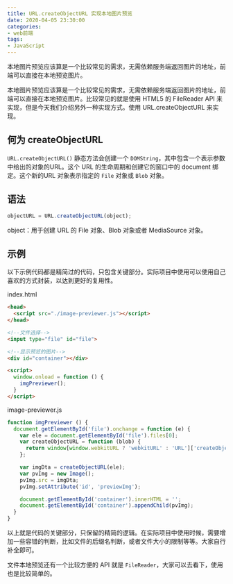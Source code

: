 ```yaml
---
title: URL.createObjectURL 实现本地图片预览
date: 2020-04-05 23:30:00
categories:
- web前端
tags:
- JavaScript
---
```


本地图片预览应该算是一个比较常见的需求，无需依赖服务端返回图片的地址，前端可以直接在本地预览图片。
 <!-- more -->

本地图片预览应该算是一个比较常见的需求，无需依赖服务端返回图片的地址，前端可以直接在本地预览图片。比较常见的就是使用 HTML5 的 FileReader API 来实现，但是今天我们介绍另外一种实现方式。使用 URL.createObjectURL 来实现。

## 何为 createObjectURL
`URL.createObjectURL()` 静态方法会创建一个 `DOMString`，其中包含一个表示参数中给出的对象的URL。这个 URL 的生命周期和创建它的窗口中的 document 绑定。这个新的URL 对象表示指定的 `File` 对象或 `Blob` 对象。

## 语法
```javascript
objectURL = URL.createObjectURL(object);
```
object：用于创建 URL 的 File 对象、Blob 对象或者 MediaSource 对象。​

## 示例
以下示例代码都是精简过的代码，只包含关键部分。实际项目中使用可以使用自己喜欢的方式封装，以达到更好的复用性。

index.html
```html
<head>
  <script src="./image-previewer.js"></script>
</head>

<!--文件选择-->
<input type="file" id="file">

<!--显示预览的图片-->
<div id="container"></div>

<script>
  window.onload = function () {
    imgPreviewer();  
  }
</script>
```
image-previewer.js
```javascript
function imgPreviewer () {
  document.getElementById('file').onchange = function (e) {
    var ele = document.getElementById('file').files[0];
    var createObjectURL = function (blob) {
      return window[window.webkitURL ? 'webkitURL' : 'URL']['createObjectURL'](blob);
    };

    var imgDta = createObjectURL(ele);
    var pvImg = new Image();
    pvImg.src = imgDta;
    pvImg.setAttribute('id', 'previewImg');

    document.getElementById('container').innerHTML = '';
    document.getElementById('container').appendChild(pvImg);
  }
}
```

以上就是代码的关键部分，只保留的精简的逻辑。在实际项目中使用时候，需要增加一些容错的判断，比如文件的后缀名判断，或者文件大小的限制等等。大家自行补全即可。

文件本地预览还有一个比较方便的 API 就是 `FileReader`，大家可以去看下，使用也是比较简单的。



